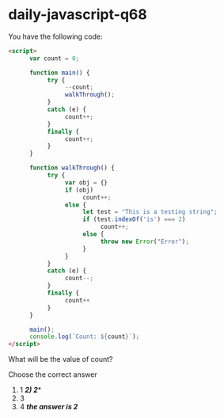 # daily-javascript-q68

You have the following code: 
```html
<script> 
      var count = 0; 

      function main() { 
           try { 
                --count; 
                walkThrough(); 
           } 
           catch (e) { 
                count++; 
           } 
           finally { 
                count++; 
           } 
      } 

      function walkThrough() { 
           try { 
                var obj = {} 
                if (obj) 
                     count++; 
                else { 
                     let test = "This is a testing string"; 
                     if (test.indexOf('is') === 2) 
                          count++; 
                     else { 
                          throw new Error("Error"); 
                     } 
                } 
           } 
           catch (e) { 
                count--; 
           } 
           finally { 
                count++ 
           } 
      } 

      main(); 
      console.log(`Count: ${count}`); 
</script> 
```
What will be the value of count?

Choose the correct answer

1) 1
***2) 2****
3) 3
4) 4
***the answer is 2***
